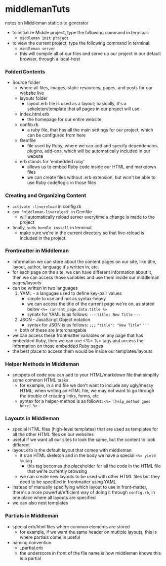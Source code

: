 # middlemanTuts
notes on Middleman static site generator

- to initialize Middle project, type the following command in terminal:
    - `middleman init project`
- to view the current project, type the following command in terminal:
    - `middleman server`
    - this will compile all of our files and serve up our project in our default browser, through a local-host

### Folder/Contents
- Source folder
    - where all files, images, static resources, pages, and posts for our website live
    - layouts folder
        - layout.erb file is used as a layout; basically, it's a sekeleton/template that all pages in our project will use
    - index.html.erb
        - the homepage for our entire website
    - confib.rb
        - a ruby file, that has all the main settings for our project, which can be configured from here 
    - Gemfile
        - file used by Ruby, where we can add and specify dependencies, plugins, add-ons, which will be automatically included in our website
    - erb stands for 'embedded ruby'
        - allows us to embed Ruby code inside our HTML and markdown files
        - we can create files without .erb extension, but won't be able to use Ruby code/logic in those files

### Creating and Organizing Content
   - `activate :livereload` in config.rb
   - `gem 'middleman-livereload'` in Gemfile
      - will automatically reload server everytime a change is made to the project
   - finally, `sudo bundle install` in terminal
      - make sure we're in the current directory so that live-reload is included in the project.

### Frontmatter in Middleman
   - information we can store about the content pages on our site, like title, layout, author, language it's written in, etc.
   - for each page on the site, we can have different information about it, then we can access those variables and use them inside our middleman pages/layouts 
   - can be written in two languages
      1) YAML - a langugae used to define key-pair values
         - simple to use and not as syntax-heavy
         - we can access the title of the current page we're on, as stated below
         `<%= current_page.data.title %>`
         - synatx for YAML is as follows:
            `---`
            `title: New Title`
            `---`
      2) JSON - JavaScript Object notation
         - syntax for JSON is as follows:
            `;;;`
            `"title": "New Title"`
            `'''`
      - both of these are interchangable
   - we can access these frontmatter variables on any page that has embedded Ruby, then we can use <%= %> tags and access the information on those embedded Ruby pages
   - the best place to access them would be inside our templates/layouts 

### Helper Methods in Middleman
   - snippets of code you can add to your HTML/markdown file that simplify some common HTML tasks
      - for example, in a md file we don't want to include any ugly/messy HTML; when writing an HTML file, we may not want to go through the trouble of creating links, forms, etc
      - syntax for a helper-method is as follows:
         `<%= [help_method goes here] %>`

### Layouts in Middleman
   - special HTML files (high-level templates) that are used as templates for all the other HTML files on our websites
   - useful if we want all our sites to look the same, but the content to look different 
   - layout.erb is the default layout that comes with middleman
      - it's an HTML skeleton and in the body we have a special `<%= yield %>` tag
         - this tag becomes the placeholder for all the code in the HTML file that we're currently browsing
      - we can create new layouts to be used with other HTML files but they need to be specified in frontmatter using YAML
   - instead of manually specifying which layout to use in front-matter, there's a more powerful/efficient way of doing it through `config.rb`, in one place where all layouts are specified
   - we can also nest templates

### Partials in Middleman
   - special erb/html files where common elements are stored
      - for example, if we want the same header on mutliple layouts, this is where partials come in useful
   - naming convention
      - _partial.erb
      - the underscore in front of the file name is how middleman knows this is a partial